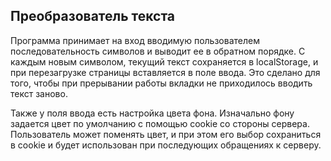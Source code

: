 ## Преобразователь текста
Программа принимает на вход вводимую пользователем последовательность символов и выводит ее в обратном порядке. 
С каждым новым символом, текущий текст сохраняется в localStorage, и при перезагрузке страницы вставляется в поле ввода. 
Это сделано для того, чтобы при прерывании работы вкладки не приходилось вводить текст заново. 
  
Также у поля ввода есть настройка цвета фона. Изначально фону задается цвет по умолчанию с помощью cookie со стороны сервера. Пользователь может поменять 
цвет, и при этом его выбор сохраниться в cookie и будет использован при последующих обращениях к серверу. 
